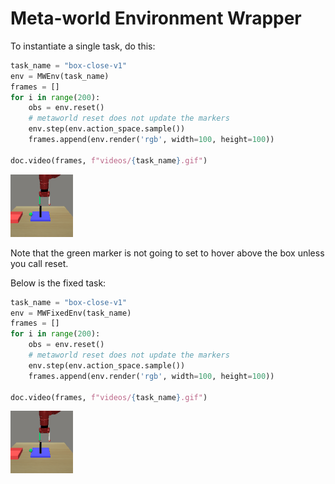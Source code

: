 
# Meta-world Environment Wrapper

To instantiate a single task, do this:


```python
task_name = "box-close-v1"
env = MWEnv(task_name)
frames = []
for i in range(200):
    obs = env.reset()
    # metaworld reset does not update the markers
    env.step(env.action_space.sample())
    frames.append(env.render('rgb', width=100, height=100))

doc.video(frames, f"videos/{task_name}.gif")
```

<img style="align-self:center;" src="videos/box-close-v1.gif" />

Note that the green marker is not going to set to hover
above the box unless you call reset.

Below is the fixed task:


```python
task_name = "box-close-v1"
env = MWFixedEnv(task_name)
frames = []
for i in range(200):
    obs = env.reset()
    # metaworld reset does not update the markers
    env.step(env.action_space.sample())
    frames.append(env.render('rgb', width=100, height=100))

doc.video(frames, f"videos/{task_name}.gif")
```

<img style="align-self:center;" src="videos/box-close-v1.gif" />
